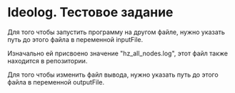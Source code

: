 # Ideolog. Тестовое задание

Для того чтобы запустить программу на другом файле, нужно указать путь до этого файла в переменной inputFile. 

Изначально ей присвоено значение "hz_all_nodes.log", этот файл также находится в репозитории.

Для того чтобы изменить файл вывода, нужно указать путь до этого файла в переменной outputFile.